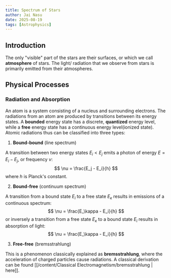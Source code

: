 ```yaml
---
title: Spectrum of Stars
author: Jai Nasu
date: 2025-08-19
tags: [Astrophysics]
---
```


## Introduction

The only "visible" part of the stars are their surfaces, or which we call **atmosphere** of stars.
The light/ radiation that we observe from stars is primarily emitted from their atmospheres.

## Physical Processes

### Radiation and Absorption

An atom is a system consisting of a nucleus and surrounding electrons.
The radiations from an atom are produced by transitions between its energy states.
A **bounded** energy state has a discrete, **quantized** energy level, while a **free** energy state has a continuous energy level(ionized state).
Atomic radiations thus can be classified into three types:

1. **Bound-bound** (line spectrum)

A transition between two energy states $E_i < E_j$ emits a photon of energy $E = E_i - E_j$, or frequency $\nu$:
$$
\nu = \frac{E_j - E_i}{h}
$$
where $h$ is Planck's constant.

2. **Bound-free** (continuum spectrum)

A transition from a bound state $E_i$ to a free state $E_\kappa$ results in emissions of a continuous spectrum:
$$
\nu = \frac{E_\kappa - E_i}{h}
$$
or inversely a transition from a free state $E_\kappa$ to a bound state $E_i$ results in absorption of light:
$$
\nu = \frac{E_\kappa - E_i}{h}
$$

3. **Free-free** (bremsstrahlung)

This is a phenomenon classically explained as **bremsstrahlung**, where the acceleration of charged particles cause radiations.
A classical derivation can be found [[/content/Classical Electromagnetism/bremsstrahlung | here]].

